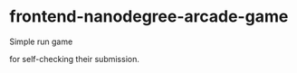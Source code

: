 frontend-nanodegree-arcade-game
===============================

Simple run game

for self-checking their submission.
